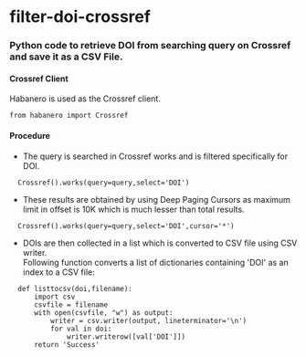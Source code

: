 # filter-doi-crossref
### Python code to retrieve DOI from searching query on Crossref and save it as a CSV File.

#### Crossref Client
Habanero is used as the Crossref client. <br>
```
from habanero import Crossref
```

#### Procedure
* The query is searched in Crossref works and is filtered specifically for DOI.
```
  Crossref().works(query=query,select='DOI')
```
* These results are obtained by using Deep Paging Cursors as maximum limit in offset is 10K which is much lesser than total results.
```
  Crossref().works(query=query,select='DOI',cursor='*')
```
* DOIs are then collected in a list which is converted to CSV file using CSV writer.<br>
Following function converts a list of dictionaries containing 'DOI' as an index to a CSV file:
```
  def listtocsv(doi,filename):
      import csv
      csvfile = filename
      with open(csvfile, "w") as output:
          writer = csv.writer(output, lineterminator='\n')
          for val in doi:
              writer.writerow([val['DOI']]) 
      return 'Success'
```
